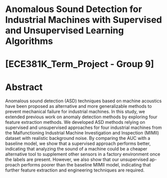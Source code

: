# Anomalous Sound Detection for Industrial Machines with Supervised and Unsupervised Learning Algorithms
# [ECE381K_Term_Project - Group 9]

# Abstract

Anomalous sound detection (ASD) techniques based on machine acoustics have been proposed as alternative and more generalizable methods to prevent mechanical failure for industrial machines. In this study, we extended previous work on anomaly detection methods by exploring four feature extraction methods. We developed ASD methods relying on supervised and unsupervised approaches for four industrial machines from the Malfunctioning Industrial Machine Investigation and Inspection (MIMII) dataset with realistic background noise. By comparing the AUC with a baseline model, we show that a supervised approach performs better, indicating that analyzing the sound of a machine could be a cheaper alternative tool to supplement other sensors in a factory environment once the labels are present. However, we also show that our unsupervised ap-
proach performs poorer than the baseline MIMII model, indicating that further feature extraction and engineering techniques are required.
